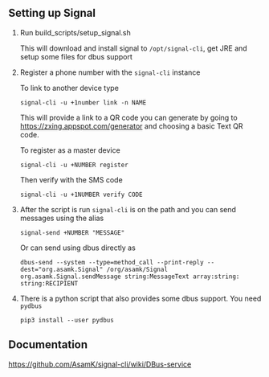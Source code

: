 ## Setting up Signal 

1. Run build_scripts/setup_signal.sh
    
    This will download and install signal to `/opt/signal-cli`, get JRE and setup some files for dbus support

2. Register a phone number with the `signal-cli` instance

    To link to another device type

    ~~~
    signal-cli -u +1number link -n NAME
    ~~~
    
    This will provide a link to a QR code you can generate by going to https://zxing.appspot.com/generator and choosing a basic Text QR code.

    To register as a master device

    ~~~
    signal-cli -u +NUMBER register
    ~~~

    Then verify with the SMS code

    ~~~
    signal-cli -u +1NUMBER verify CODE
    ~~~

3. After the script is run `signal-cli` is on the path and you can send messages using the alias

    ~~~
    signal-send +NUMBER "MESSAGE"
    ~~~

    Or can send using dbus directly as

    ~~~
    dbus-send --system --type=method_call --print-reply --dest="org.asamk.Signal" /org/asamk/Signal org.asamk.Signal.sendMessage string:MessageText array:string: string:RECIPIENT
    ~~~

4. There is a python script that also provides some dbus support. You need `pydbus`
    
    ~~~
    pip3 install --user pydbus
    ~~~

## Documentation

https://github.com/AsamK/signal-cli/wiki/DBus-service
